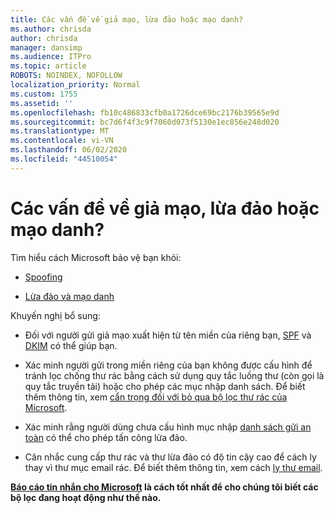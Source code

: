 ```yaml
---
title: Các vấn đề về giả mạo, lừa đảo hoặc mạo danh?
ms.author: chrisda
author: chrisda
manager: dansimp
ms.audience: ITPro
ms.topic: article
ROBOTS: NOINDEX, NOFOLLOW
localization_priority: Normal
ms.custom: 1755
ms.assetid: ''
ms.openlocfilehash: fb10c486833cfb0a1726dce69bc2176b39565e9d
ms.sourcegitcommit: bc7d6f4f3c9f7060d073f5130e1ec856e248d020
ms.translationtype: MT
ms.contentlocale: vi-VN
ms.lasthandoff: 06/02/2020
ms.locfileid: "44510054"
---
```

# <a name="issues-with-spoofing-phishing-or-impersonation"></a>Các vấn đề về giả mạo, lừa đảo hoặc mạo danh?

Tìm hiểu cách Microsoft bảo vệ bạn khỏi:

- [Spoofing](https://docs.microsoft.com/microsoft-365/security/office-365-security/anti-spoofing-protection)

- [Lừa đảo và mạo danh](https://docs.microsoft.com/microsoft-365/security/office-365-security/atp-anti-phishing)

Khuyến nghị bổ sung:

- Đối với người gửi giả mạo xuất hiện từ tên miền của riêng bạn, [SPF](https://docs.microsoft.com/microsoft-365/security/office-365-security/set-up-spf-in-office-365-to-help-prevent-spoofing) và [DKIM](https://docs.microsoft.com/microsoft-365/security/office-365-security/use-dkim-to-validate-outbound-email) có thể giúp bạn.

- Xác minh người gửi trong miền riêng của bạn không được cấu hình để tránh lọc chống thư rác bằng cách sử dụng quy tắc luồng thư (còn gọi là quy tắc truyền tải) hoặc cho phép các mục nhập danh sách. Để biết thêm thông tin, xem [cẩn trọng đối với bỏ qua bộ lọc thư rác của Microsoft](https://docs.microsoft.com/exchange/troubleshoot/antispam/cautions-against-bypassing-spam-filters).

- Xác minh rằng người dùng chưa cấu hình mục nhập [danh sách gửi an toàn](https://support.office.com/article/BE1BAEA0-BEAB-4A30-B968-9004332336CE) có thể cho phép tấn công lừa đảo.

- Cân nhắc cung cấp thư rác và thư lừa đảo có độ tin cậy cao để cách ly thay vì thư mục email rác. Để biết thêm thông tin, xem cách [ly thư email](https://docs.microsoft.com/microsoft-365/security/office-365-security/quarantine-email-messages).

**[Báo cáo tin nhắn cho Microsoft](https://support.office.com/article/b5caa9f1-cdf3-4443-af8c-ff724ea719d2) là cách tốt nhất để cho chúng tôi biết các bộ lọc đang hoạt động như thế nào.**
